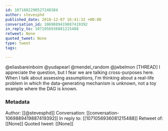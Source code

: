 ```yaml
---
id: 1071082290527248384
author: stevesphd
published_date: 2018-12-07 16:41:32 +00:00
conversation_id: 1069889419887419392
in_reply_to: 1071056936081215488
retweet: None
quoted_tweet: None
type: tweet
tags:

---
```


@eliasbareinboim @yudapearl @mendel_random @jwbelmon [THREAD] I appreciate the question, but I fear we are talking cross-purposes here. When I talk about assessing assumptions, I'm thinking about a real-life problem in which the data-generating mechanism is unknown, not a toy example where the DAG is known.

### Metadata

Author: [[@stevesphd]]
Conversation: [[conversation-1069889419887419392]]
In reply to: [[1071056936081215488]]
Retweet of: [[None]]
Quoted tweet: [[None]]
